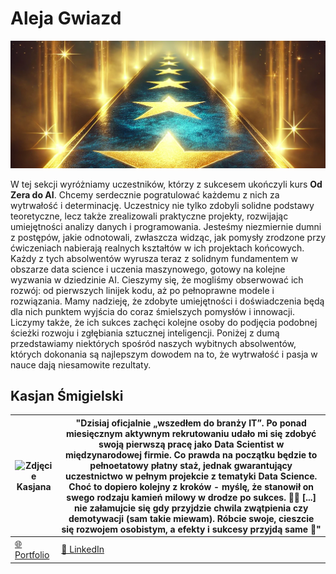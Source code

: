 # Aleja Gwiazd

![Motywujący Baner](assets/aleja_gwiazd.png)

W tej sekcji wyróżniamy uczestników, którzy z sukcesem ukończyli kurs **Od Zera do AI**. Chcemy serdecznie pogratulować każdemu z nich za wytrwałość i determinację. Uczestnicy nie tylko zdobyli solidne podstawy teoretyczne, lecz także zrealizowali praktyczne projekty, rozwijając umiejętności analizy danych i programowania. Jesteśmy niezmiernie dumni z postępów, jakie odnotowali, zwłaszcza widząc, jak pomysły zrodzone przy ćwiczeniach nabierają realnych kształtów w ich projektach końcowych. Każdy z tych absolwentów wyrusza teraz z solidnym fundamentem w obszarze data science i uczenia maszynowego, gotowy na kolejne wyzwania w dziedzinie AI. Cieszymy się, że mogliśmy obserwować ich rozwój: od pierwszych linijek kodu, aż po pełnoprawne modele i rozwiązania. Mamy nadzieję, że zdobyte umiejętności i doświadczenia będą dla nich punktem wyjścia do coraz śmielszych pomysłów i innowacji. Liczymy także, że ich sukces zachęci kolejne osoby do podjęcia podobnej ścieżki rozwoju i zgłębiania sztucznej inteligencji. Poniżej z dumą przedstawiamy niektórych spośród naszych wybitnych absolwentów, których dokonania są najlepszym dowodem na to, że wytrwałość i pasja w nauce dają niesamowite rezultaty.


## Kasjan Śmigielski

| ![Zdjęcie Kasjana](https://kasjansmigielski.github.io/ds_ai_portfolio/zdj_linkedin_new.jpg) | "Dzisiaj oficjalnie „wszedłem do branży IT”. Po ponad miesięcznym aktywnym rekrutowaniu udało mi się zdobyć swoją pierwszą pracę jako Data Scientist w międzynarodowej firmie. Co prawda na początku będzie to pełnoetatowy płatny staż, jednak gwarantujący uczestnictwo w pełnym projekcie z tematyki Data Science. Choć to dopiero kolejny z kroków - myślę, że stanowił on swego rodzaju kamień milowy w drodze po sukces. 👨‍💻 [...] nie załamujcie się gdy przyjdzie chwila zwątpienia czy demotywacji (sam takie miewam). Róbcie swoje, cieszcie się rozwojem osobistym, a efekty i sukcesy przyjdą same 🤩"|
|---|---|
| [🌐 Portfolio](https://kasjansmigielski.github.io/ds_ai_portfolio/) | [🔗 LinkedIn](https://www.linkedin.com/in/kasjan-%C5%9Bmigielski-260287251/) |
